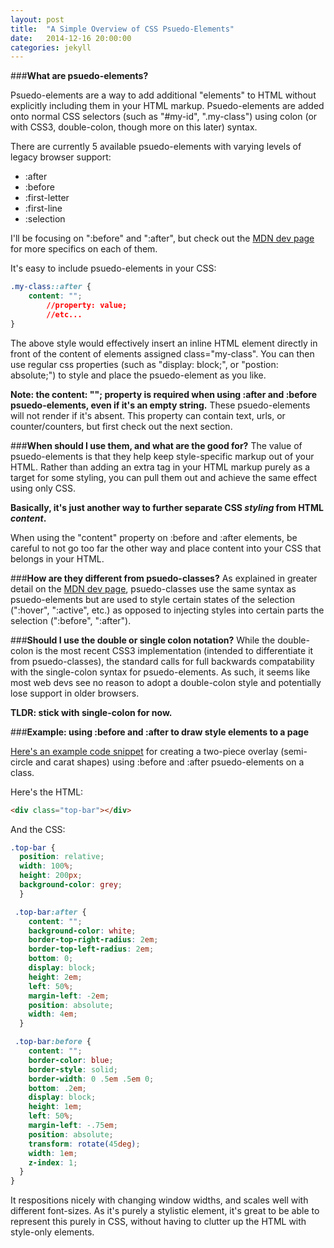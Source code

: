```yaml
---
layout: post
title:  "A Simple Overview of CSS Psuedo-Elements"
date:   2014-12-16 20:00:00
categories: jekyll 
---
```

###**What are psuedo-elements?**

Psuedo-elements are a way to add additional "elements" to HTML without explicitly including them in your HTML markup. Psuedo-elements are added onto normal CSS selectors (such as "#my-id", ".my-class") using colon (or with CSS3, double-colon, though more on this later) syntax.  

There are currently 5 available psuedo-elements with varying levels of legacy browser support:

* :after
* :before
* :first-letter
* :first-line
* :selection

I'll be focusing on ":before" and ":after", but check out the [MDN dev page](https://developer.mozilla.org/en-US/docs/Web/CSS/Pseudo-elements) for more specifics on each of them.

It's easy to include psuedo-elements in your CSS:

```css
.my-class::after {
	content: "";
        //property: value;
        //etc...
}
```

The above style would effectively insert an inline HTML element directly in front of the content of elements assigned class="my-class".  You can then use regular css properties (such as "display: block;", or "postion: absolute;") to style and place the psuedo-element as you like.

**Note: the content: ""; property is required when using :after and :before psuedo-elements, even if it's an empty string.**  These psuedo-elements will not render if it's absent.  This property can contain text, urls, or counter/counters, but first check out the next section.

###**When should I use them, and what are the good for?**
The value of psuedo-elements is that they help keep style-specific markup out of your HTML.  Rather than adding an extra tag in your HTML markup purely as a target for some styling, you can pull them out and achieve the same effect using only CSS.  

**Basically, it's just another way to further separate CSS *styling* from HTML *content*.**

When using the "content" property on :before and :after elements, be careful to not go too far the other way and place content into your CSS that belongs in your HTML.

###**How are they different from psuedo-classes?**
As explained in greater detail on the [MDN dev page](https://developer.mozilla.org/en-US/docs/Web/CSS/pseudo-classes), psuedo-classes use the same syntax as psuedo-elements but are used to style certain states of the selection (":hover", ":active", etc.) as opposed to injecting styles into certain parts the selection (":before", ":after").

###**Should I use the double or single colon notation?**
While the double-colon is the most recent CSS3 implementation (intended to differentiate it from psuedo-classes), the standard calls for full backwards compatability with the single-colon syntax for psuedo-elements.  As such, it seems like most web devs see no reason to adopt a double-colon style and potentially lose support in older browsers.

**TLDR: stick with single-colon for now.**

###**Example: using :before and :after to draw style elements to a page**

[Here's an example code snippet](http://codepen.io/anon/pen/PwzwZW?editors=110) for creating a two-piece overlay (semi-circle and carat shapes) using :before and :after psuedo-elements on a class.  

Here's the HTML:
```HTML
<div class="top-bar"></div>
``` 

And the CSS:
```css
.top-bar {
  position: relative; 
  width: 100%;
  height: 200px;
  background-color: grey;
  }

 .top-bar:after {
    content: "";
    background-color: white;
    border-top-right-radius: 2em;
    border-top-left-radius: 2em;
    bottom: 0;
    display: block;
    height: 2em;
    left: 50%;
    margin-left: -2em;
    position: absolute;
    width: 4em;
  }

 .top-bar:before {
    content: "";
    border-color: blue;
    border-style: solid;
    border-width: 0 .5em .5em 0;
    bottom: .2em;
    display: block;
    height: 1em;
    left: 50%;
    margin-left: -.75em;
    position: absolute;
    transform: rotate(45deg);
    width: 1em;
    z-index: 1;
  }
} 
```

It respositions nicely with changing window widths, and scales well with different font-sizes.  As it's purely a stylistic element, it's great to be able to represent this purely in CSS, without having to clutter up the HTML with style-only elements.



